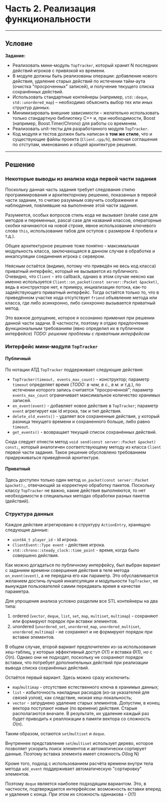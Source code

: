 # Часть 2. Реализация функциональности
---

## Условие

**Задание:**
* Реализовать мини-модуль `TopTracker`, который хранит N последних действий игроков с привязкой ко времени.
* В модуле должны быть реализованы операции: добавление нового действия, удаление старых действий по истечении тайм-аута (очистка "просроченных" записей), и получение текущего списка сохранённых действий.
* Использовать стандартные контейнеры (например, `std::deque`, `std::unordered_map`) – необходимо объяснить выбор тех или иных структур данных.
* Минимизировать внешние зависимости – желательно использовать только стандартную библиотеку C++ и, при необходимости, Boost (например, Boost.Timer/Chrono) для работы со временем.
* Реализовать unit-тесты для разработанного модуля `TopTracker`.
* Код модуля и тестов должен быть написан в **том же стиле**, что и существующие файлы проекта (`Client.cpp/h`), включая соглашения по отступам, именованию и общей архитектуре решения.

---

## Решение

### Некоторые выводы из анализа кода первой части задания

Поскольку данная часть задания требует следования стилю программирования и архитекторному решению, показанных в первой части задании, то считаю разумным озвучить соображения и наблюдения, повлиявшие на выполнение этой части задания.

Разумеется, особых вопросов стиль кода не вызывает (snake case для методов и переменных, pascal case для названий классов, операторные скобки начинаются на новой строке, явное использование ключевого слова `this`, использование табов для оступов с размером 4 пробела и т.д.).

Общее архитектурное решение тоже понятно - максимальная модульность класса, заключающаяся в данном случае в обработке и инкапсуляции соединения игрока с сервером.

Неясным остаётся (видимо, потому что приведён не весь код класса) приватный интерфейс, который не вызывается из публичного. Очевидно, что `Client` - это callback, однако в этом случае неясно как именно используется `Client::on_packet(const server::Packet &packet)`, ведь в конструкторе нет, к примеру, инциализации потока, как-то задействующего приватный интерфейс. Тогда остаётся только то, что в приведённом участке кода отсутствует `friend` объявление метода или класса, где либо асинхронно, либо синхронно вызывается приватный метод.

Это важное допущение, которое я осознанно применил при решении данной части задачи. В частности, поэтому я отдаю предпочтение функциональным требованиям (явно определил их в публичном интерфейсе) *TODO: решение проблемы с приватным интерфейсом*

### Интерфейс мини-модуля `TopTracker`

#### Публичный

По нотации АТД `TopTracker` поддерживает следующие действия:
* `TopTracker(timeout, events_max_count)` - конструктор; параметр `timeout` определяет время (*TODO: в чем, в с., в м. и т.д.*), по истечении которого запись считается "просроченной"; параметр `events_max_count` ограничивает максимальное количество хранимых записей.
* `on_event(event)` - добавляет новое действие в `TopTracker`; параметр `event` агрегирует как id игрока, так и тип действия. 
* `delete_old_events()` - удаляет все сохраненные действия, у который разница текущего времени и сохраненного больше, либо равно `timeout`.
* `get_events()` - возвращает текущий список сохранённых действий.

Сюда следует отнести метод `void send(const server::Packet &packet) const;`, который аналогичен соответствующему методу из класса `Client` первой части задания. Такое решение обусловлено требованием придерживаться приведённой архитектуре.

#### Приватный

Здесь доступен только один метод `on_packet(const server::Packet &packet);`, отвечающий за корректную обработку пакетов. Поскольку классу `TopTracker` не важно, какие действия выполняются, то нет необходимости в специальных методах обработки разных пакетов (действий).

### Структура данных

Каждое действие агрегировано в структуру `ActionEntry`, хранящую следующие данные:
* `uint64_t player_id` - id игрока.
* `ClientEvent::Type event` - действие игрока.
* `std::chrono::steady_clock::time_point` - время, когда было совершено действия.

Как можно догадаться по публичному интерфейсу, был выбран вариант с заданием времени совершения действия в теле метода `on_event(event)`, а не передача его как параметр. Это обуславливается желанием достичь лучшей инкапсуляции и модульности `TopTracker`, не вынуждая пользователей самим передавать время в качестве параметра.

Для упрощения анализа условно разделим все STL контейнеры на два типа: 
1. ordered (`vector`, `deque`, `list`, `set`, `map`, `multiset`, `multimap`) - сохраняют или формируют порядок при вставки элементов.
2. unordered (`unordered_set`, `unordered_map`, `unordered_multiset`, `unordered_multimap`) - не сохраняют и не формируют порядок при вставке элементов.

В общем случае, второй вариант предпочителен из-за использования хеш-таблиц, у которых эффективный доступ *O*(1) и вставка *Θ*(1), но с *O*(n). Однако они не подходят, поскольку не сохраняют порядок вставки, что потребует дополнительных действий при реализации вывода списка сохранённых действий.

Остаётся первый вариант. Здесь можно сразу исключить:
* `map`/`multimap` - отсутствие естественного ключа в хранимых данных;
* `list` - избыточность накладных расходов (из-за указателей для связей узлов), как следствие, низкая кеш-локальность;
* `vector` - затруднено удаление старых элементов. Допустим, в конец вектора поступают новые (по времени) действия. Старые располагаются вначале. В результате, их удаление каждый раз будет приводить к реаллокации в памяти вектора со сложность *O*(n).

Таким образом, остаются `set`/`multiset` и `deque`.

Внутреннее представление `set`/`multiset` использует дерево, которое позволяет ускорить поиск элементов и автоматически сортирует данные. Поэтому вставка элемента имеет сложность *O*(log N)

Кроме того, подход с использованием расчёта времени внутри тела метода `add_event` поддерживает автоматическую "сортировку" элементов.

Поэтому `deque` является наиболее подходящим вариантом. Это, в частности, подтверждается интерфейсом: возможность вставки вперед и удаления с конца. При этом их сложность одинакова - *O*(1)
